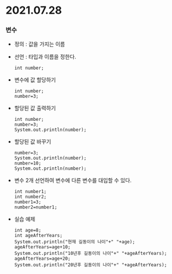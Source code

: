  2021.07.28
===
### 변수
+ 정의 : 값을 가지는 이름
+ 선언 : 타입과 이름을 정한다.
    
      int number;
      
+ 변수에 값 할당하기

      int number;
      number=3;
      
+ 할당된 값 출력하기

      int number;
      number=3;
      System.out.println(number);
      
+ 할당된 값 바꾸기

      number=3;
      System.out.println(number);
      number=10;
      System.out.println(number);
      
+ 변수 2개 선언하여 변수에 다른 변수를 대입할 수 있다.

      int number1;
      int number2;
      number1=3;
      number2=number1;
      
+ 실습 예제

      int age=8;
      int ageAfterYears;
      System.out.println("현재 길동이의 나이"+" "+age);
      ageAfterYears=age+10;
      System.out.println("10년후 길동이의 나이"+" "+ageAfterYears);
      ageAfterYears=age+20;
      System.out.println("20년후 길동이의 나이"+" "+ageAfterYears);
